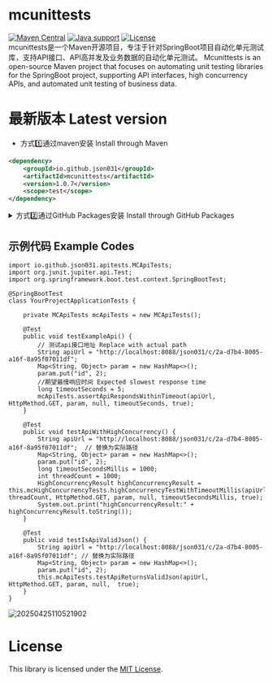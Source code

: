 # mcunittests
[![Maven Central](https://img.shields.io/maven-central/v/io.github.json031/mcunittests?logo=apache-maven&logoColor=white)](https://search.maven.org/artifact/io.github.json031/mcunittests)
[![Java support](https://img.shields.io/badge/Java-8+-green?logo=java&logoColor=white)](https://openjdk.java.net/)
[![License](https://img.shields.io/badge/license-MIT-brightgreen.svg)](https://github.com/Json031/mcunittests/blob/main/LICENSE)
<br>
mcunittests是一个Maven开源项目，专注于针对SpringBoot项目自动化单元测试库，支持API接口、API高并发及业务数据的自动化单元测试。
Mcunittests is an open-source Maven project that focuses on automating unit testing libraries for the SpringBoot project, supporting API interfaces, high concurrency APIs, and automated unit testing of business data.

# 最新版本 Latest version
* 方式1️⃣通过maven安装 Install through Maven
```xml
<dependency>
	<groupId>io.github.json031</groupId>
	<artifactId>mcunittests</artifactId>
	<version>1.0.7</version>
	<scope>test</scope>
</dependency>

```

<details>
  <summary>方式2️⃣通过GitHub Packages安装 Install through GitHub Packages</summary>

* 配置 Maven 仓库，在项目的 `pom.xml` 文件的repositories中，添加 GitHub Packages 仓库配置：
<br>Configure the Maven repository and add the GitHub Packages repository configuration in the repositories of the project's pom. xml file

```xml
  <repository>
    <id>github</id>
    <name>GitHub Json031 Apache Maven Packages</name>
    <url>https://maven.pkg.github.com/json031/mcunittests</url>
  </repository>
```

* 添加依赖 Add Dependency
在 pom.xml 中添加以下依赖：
<br>Add the following dependencies in pom.xml:

```
  <dependency>
    <groupId>io.github.json031</groupId>
    <artifactId>mcunittests</artifactId>
    <version>1.0.7</version>
  </dependency>
```

* 配置认证 Configuration authentication
在 ~/.m2/settings.xml 的servers中，配置 GitHub 的认证信息：
<br>In ~/.m2/settings.xml servers tag, configure GitHub authentication information:

```
  <server>
    <id>github</id>
    <username>your-github-username</username>
    <password>your-github-TOKEN</password>
  </server>
```

</details>

## 示例代码 Example Codes
```
import io.github.json031.apitests.MCApiTests;
import org.junit.jupiter.api.Test;
import org.springframework.boot.test.context.SpringBootTest;

@SpringBootTest
class YourProjectApplicationTests {

	private MCApiTests mcApiTests = new MCApiTests();

	@Test
	public void testExampleApi() {
		// 测试api接口地址 Replace with actual path
		String apiUrl = "http://localhost:8088/json031/c/2a-d7b4-8005-a16f-8a95f07011df"; 
		Map<String, Object> param = new HashMap<>();
		param.put("id", 2);
		//期望最慢响应时间 Expected slowest response time
		long timeoutSeconds = 5;
		mcApiTests.assertApiRespondsWithinTimeout(apiUrl, HttpMethod.GET, param, null, timeoutSeconds, true);
	}

	@Test
	public void testApiWithHighConcurrency() {
		String apiUrl = "http://localhost:8088/json031/c/2a-d7b4-8005-a16f-8a95f07011df";  // 替换为实际路径
		Map<String, Object> param = new HashMap<>();
		param.put("id", 2);
		long timeoutSecondsMillis = 1000;
		int threadCount = 1000;
		HighConcurrencyResult highConcurrencyResult = this.mcHighConcurrencyTests.highConcurrencyTestWithTimeoutMillis(apiUrl, threadCount, HttpMethod.GET, param, null, timeoutSecondsMillis, true);
		System.out.print("highConcurrencyResult:" + highConcurrencyResult.toString());
	}

	@Test
	public void testIsApiValidJson() {
		String apiUrl = "http://localhost:8088/json031/c/2a-d7b4-8005-a16f-8a95f07011df"; // 替换为实际路径
		Map<String, Object> param = new HashMap<>();
		param.put("id", 2);
		this.mcApiTests.testApiReturnsValidJson(apiUrl, HttpMethod.GET, param, null,  true);
	}
}

```
![20250425110521902](https://github.com/user-attachments/assets/e8024cb3-d27f-46a6-9f01-be3ca6f96ef3)

# License
This library is licensed under the [MIT License](https://github.com/Json031/mcunittests/blob/main/LICENSE).
